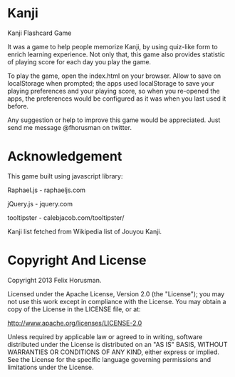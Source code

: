 Kanji
=====

Kanji Flashcard Game

It was a game to help people memorize Kanji, by using quiz-like form to enrich learning experience.
Not only that, this game also provides statistic of playing score for each day you play the game.

To play the game, open the index.html on your browser. Allow to save on localStorage when prompted; the apps used localStorage to save your playing preferences and your playing score, so when you re-opened the apps, the preferences would be configured as it was when you last used it before.

Any suggestion or help to improve this game would be appreciated. Just send me message @fhorusman on twitter.

Acknowledgement
=====

This game built using javascript library:

Raphael.js - raphaeljs.com
	
jQuery.js  - jquery.com
	
tooltipster - calebjacob.com/tooltipster/

Kanji list fetched from Wikipedia list of Jouyou Kanji.

Copyright And License
=====

Copyright 2013 Felix Horusman.

Licensed under the Apache License, Version 2.0 (the "License"); you may not use this work except in compliance with the License. You may obtain a copy of the License in the LICENSE file, or at:

http://www.apache.org/licenses/LICENSE-2.0

Unless required by applicable law or agreed to in writing, software distributed under the License is distributed on an "AS IS" BASIS, WITHOUT WARRANTIES OR CONDITIONS OF ANY KIND, either express or implied. See the License for the specific language governing permissions and limitations under the License.
